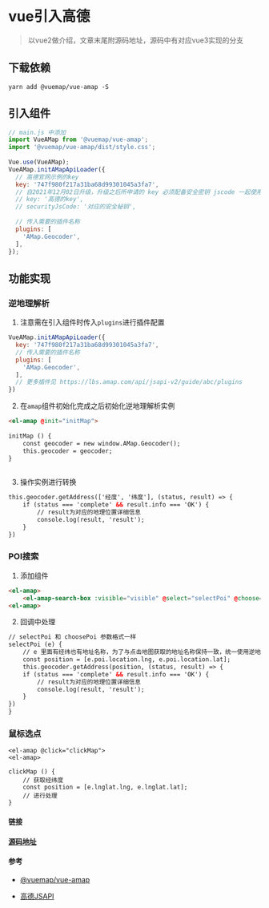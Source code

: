 # vue引入高德


> 以vue2做介绍，文章末尾附源码地址，源码中有对应vue3实现的分支

## 下载依赖

``` shell
yarn add @vuemap/vue-amap -S
```

## 引入组件

``` js
// main.js 中添加
import VueAMap from '@vuemap/vue-amap';
import '@vuemap/vue-amap/dist/style.css';
​
Vue.use(VueAMap);
VueAMap.initAMapApiLoader({
  // 高德官网示例的key
  key: '747f980f217a31ba68d99301045a3fa7',
  // 自2021年12月02日升级，升级之后所申请的 key 必须配备安全密钥 jscode 一起使用
  // key: '高德的key',
  // securityJsCode: '对应的安全秘钥',
    
  // 传入需要的插件名称
  plugins: [
    'AMap.Geocoder',
  ],
});
```

## 功能实现

### 逆地理解析

1.  注意需在引入组件时传入`plugins`进行插件配置

``` js
VueAMap.initAMapApiLoader({
  key: '747f980f217a31ba68d99301045a3fa7',
  // 传入需要的插件名称
  plugins: [
    'AMap.Geocoder',
  ],
  // 更多插件见 https://lbs.amap.com/api/jsapi-v2/guide/abc/plugins
})
```

2.  在`amap`组件初始化完成之后初始化逆地理解析实例

``` html
<el-amap @init="initMap">
​
initMap () {
    const geocoder = new window.AMap.Geocoder();
    this.geocoder = geocoder;
}
    
```

3.  操作实例进行转换

``` html
this.geocoder.getAddress(['经度', '纬度'], (status, result) => {
    if (status === 'complete' && result.info === 'OK') {
        // result为对应的地理位置详细信息
        console.log(result, 'result');
    }
})
```

### POI搜索

1.  添加组件

``` html
<el-amap>
    <el-amap-search-box :visible="visible" @select="selectPoi" @choose="choosePoi"></el-amap-search-box>
<el-amap>
```

2.  回调中处理

``` html
// selectPoi 和 choosePoi 参数格式一样
selectPoi (e) {
    // e 里面有经纬也有地址名称，为了与点击地图获取的地址名称保持一致，统一使用逆地理进行解析
    const position = [e.poi.location.lng, e.poi.location.lat];
    this.geocoder.getAddress(position, (status, result) => {
    if (status === 'complete' && result.info === 'OK') {
        // result为对应的地理位置详细信息
        console.log(result, 'result');
    }
})
}
```

### 鼠标选点

```
<el-amap @click="clickMap">
<el-amap>
    
clickMap () {
    // 获取经纬度
    const position = [e.lnglat.lng, e.lnglat.lat];
    // 进行处理
}
```
#### 链接

#### [源码地址](https://gitee.com/noice-lee/amap-demo)

#### 参考

-   [@vuemap/vue-amap](https://vue-amap.guyixi.cn/)

<!---->

-   [高德JSAPI](https://lbs.amap.com/api/jsapi-v2/summary)
